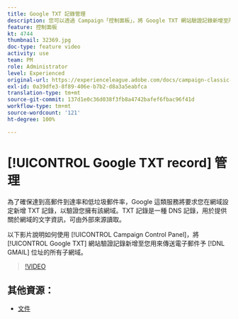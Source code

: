 ```yaml
---
title: Google TXT 記錄管理
description: 您可以透過 Campaign「控制面板」，將 Google TXT 網站驗證記錄新增至所有用於傳送電子郵件至 Gmail 地址的子網域。
feature: 控制面板
kt: 4744
thumbnail: 32369.jpg
doc-type: feature video
activity: use
team: PM
role: Administrator
level: Experienced
original-url: https://experienceleague.adobe.com/docs/campaign-classic-learn/tutorials/administrating/control-panel-acc/google-txt-record-management.html
exl-id: 0a39dfe3-8f89-406e-b7b2-d8a3a5eabfca
translation-type: tm+mt
source-git-commit: 137d1e0c36d038f3fb8a4742bafef6fbac96f41d
workflow-type: tm+mt
source-wordcount: '121'
ht-degree: 100%

---
```


# [!UICONTROL Google TXT record] 管理

為了確保達到高郵件到達率和低垃圾郵件率，Google 這類服務將要求您在網域設定新增 TXT 記錄，以驗證您擁有該網域。TXT 記錄是一種 DNS 記錄，用於提供關於網域的文字資訊，可由外部來源讀取。

以下影片說明如何使用 [!UICONTROL Campaign Control Panel]，將 [!UICONTROL Google TXT] 網站驗證記錄新增至您用來傳送電子郵件予 [!DNL GMAIL] 位址的所有子網域。

>[!VIDEO](https://video.tv.adobe.com/v/32369?quality=12)

## 其他資源：

* [文件](https://docs.adobe.com/content/help/zh-Hant/control-panel/using/subdomains-and-certificates/managing-txt-records.html)
